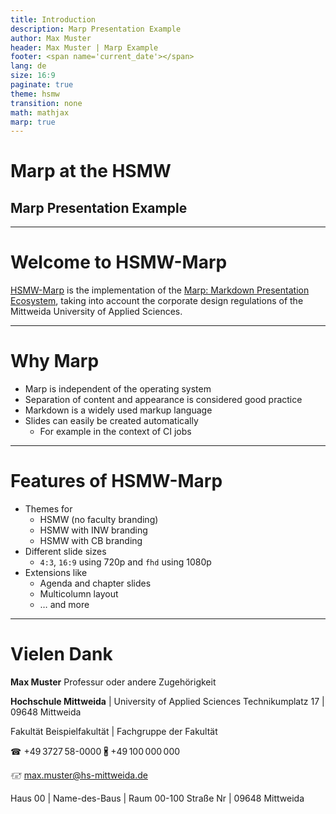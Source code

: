 ```yaml
---
title: Introduction
description: Marp Presentation Example
author: Max Muster
header: Max Muster | Marp Example
footer: <span name='current_date'></span>
lang: de
size: 16:9
paginate: true
theme: hsmw
transition: none
math: mathjax
marp: true
---
```


<!-- _class: title -->
# Marp at the HSMW

## Marp Presentation Example

---

# Welcome to HSMW-Marp

[HSMW-Marp](https://git.hs-mittweida.de/marp) is the implementation of the [Marp: Markdown Presentation Ecosystem](https://marp.app/), taking into account the corporate design regulations of the Mittweida University of Applied Sciences.

---

# Why Marp

- Marp is independent of the operating system
- Separation of content and appearance is considered good practice
- Markdown is a widely used markup language
- Slides can easily be created automatically
  - For example in the context of CI jobs

---

# Features of HSMW-Marp

- Themes for
  - HSMW (no faculty branding)
  - HSMW with INW branding
  - HSMW with CB branding
- Different slide sizes
  - `4:3`, `16:9` using 720p and `fhd` using 1080p
- Extensions like
  - Agenda and chapter slides
  - Multicolumn layout
  - $\dots$ and more

---
<!-- _class: end -->
# Vielen Dank

**Max Muster**
Professur oder andere Zugehörigkeit

**Hochschule Mittweida** | University of Applied Sciences
Technikumplatz 17 | 09648 Mittweida

Fakultät Beispielfakultät | Fachgruppe der Fakultät

&phone; +49&thinsp;3727&thinsp;58-0000
&#x1F581; +49&thinsp;100&thinsp;000&thinsp;000

&#x1F585; [max.muster@hs-mittweida.de](mailto:max.muster@hs-mittweida.de)

Haus 00 | Name-des-Baus | Raum 00-100
Straße Nr | 09648 Mittweida

<!-- markdownlint-disable-file MD013 -->
<!-- markdownlint-disable-file MD025 -->
<!-- markdownlint-disable-file MD033 -->

<script>
    const date = new Date();
    const year = date.getFullYear();
    const month = ("0" + (date.getMonth() + 1)).slice(-2);
    const day = ("0" + date.getDate()).slice(-2);
    document.getElementsByName("current_date").forEach(function(ele, idx) {
        ele.innerHTML = day + "." + month + "." + year;
    })
</script>

<style>
footer::before {
 content: "Version: GITREVISION | © ";
}
</style>
